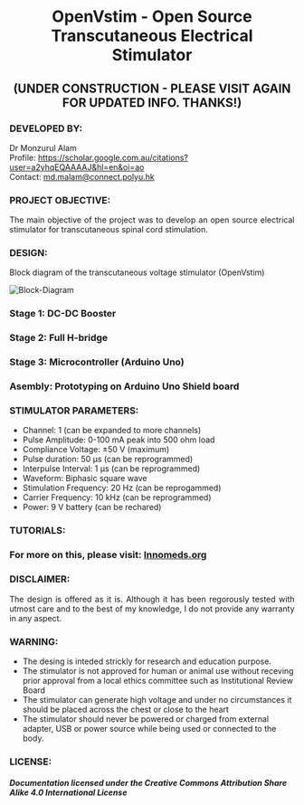 # <P align="center"> OpenVstim - Open Source Transcutaneous Electrical Stimulator 

## <P align="center"> (UNDER CONSTRUCTION - PLEASE VISIT AGAIN FOR UPDATED INFO. THANKS!)
 
### DEVELOPED BY:
Dr Monzurul Alam <br/>
Profile: https://scholar.google.com.au/citations?user=a2yhqEQAAAAJ&hl=en&oi=ao <br/>
Contact: md.malam@connect.polyu.hk <br/>

### PROJECT OBJECTIVE:
<P align="justify"> The main objective of the project was to develop an open source electrical stimulator for transcutaneous spinal cord stimulation.

### DESIGN:
<P align="justify"> Block diagram of the transcutaneous voltage stimulator (OpenVstim)
 
![Block-Diagram](https://github.com/OpenXStim/openVstim/blob/main/BlockDiagram.png)
 
### Stage 1: DC-DC Booster 
 
### Stage 2: Full H-bridge 
 
### Stage 3: Microcontroller (Arduino Uno)
 
### Asembly: Prototyping on Arduino Uno Shield board 

 
### STIMULATOR PARAMETERS:
- Channel: 1 (can be expanded to more channels) <br/>
- Pulse Amplitude: 0-100 mA peak into 500 ohm load <br/>
- Compliance Voltage: ±50 V  (maximum) <br/>
- Pulse duration: 50 µs (can be reprogrammed) <br/>
- Interpulse Interval: 1 µs (can be reprogrammed) <br/>
- Waveform: Biphasic square wave  <br/>
- Stimulation Frequency: 20 Hz (can be reprogammed) <br/>
- Carrier Frequency: 10 kHz (can be reprogrammed) <br/>
- Power: 9 V battery (can be rechared) <br/>

### TUTORIALS:
### For more on this, please visit: [Innomeds.org](https://innomeds.org/)

### DISCLAIMER:
<P align="justify"> The design is offered as it is. Although it has been regorously tested with utmost care and to the best of my knowledge, I do not provide any warranty in any aspect.

### WARNING:
- The desing is inteded strickly for research and education purpose. 
- The stimulator is not approved for human or animal use without receving prior approval from a local ethics committee such as Institutional Review Board
- The stimulator can generate high voltage and under no circumstances it should be placed across the chest or close to the heart
- The stimulator should never be powered or charged from external adapter, USB or power source while being used or connected to the body.

### LICENSE:
##### Documentation licensed under the Creative Commons Attribution Share Alike 4.0 International License
